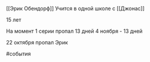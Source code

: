 [[Эрик Обендорф]]
Учится в одной школе с [[Джонас]]

15 лет

На момент 1 серии пропал 13 дней
4 ноября - 13 дней

22 октября пропал Эрик

#события 